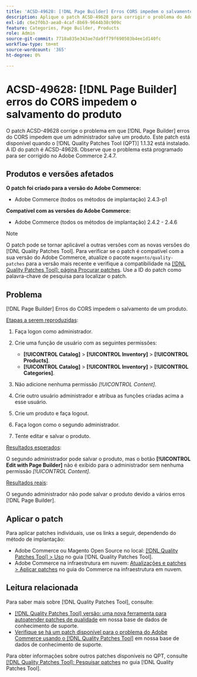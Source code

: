 ```yaml
---
title: 'ACSD-49628: [!DNL Page Builder] Erros CORS impedem o salvamento do produto'
description: Aplique o patch ACSD-49628 para corrigir o problema do Adobe Commerce em que os erros  [!DNL Page Builder] CORS impedem o salvamento do produto.
exl-id: c6e2f0b3-aea0-4caf-8b69-9644b38c909c
feature: Categories, Page Builder, Products
role: Admin
source-git-commit: 7718a835e343ae7da9ff79f690503b4ee1d140fc
workflow-type: tm+mt
source-wordcount: '365'
ht-degree: 0%

---
```


# ACSD-49628: [!DNL Page Builder] erros do CORS impedem o salvamento do produto

O patch ACSD-49628 corrige o problema em que [!DNL Page Builder] erros do CORS impedem que um administrador salve um produto. Este patch está disponível quando o [!DNL Quality Patches Tool (QPT)] 1.1.32 está instalado. A ID do patch é ACSD-49628. Observe que o problema está programado para ser corrigido no Adobe Commerce 2.4.7.

## Produtos e versões afetados

**O patch foi criado para a versão do Adobe Commerce:**

* Adobe Commerce (todos os métodos de implantação) 2.4.3-p1

**Compatível com as versões do Adobe Commerce:**

* Adobe Commerce (todos os métodos de implantação) 2.4.2 - 2.4.6

>[!NOTE]
>
>O patch pode se tornar aplicável a outras versões com as novas versões do [!DNL Quality Patches Tool]. Para verificar se o patch é compatível com a sua versão do Adobe Commerce, atualize o pacote `magento/quality-patches` para a versão mais recente e verifique a compatibilidade na [[!DNL Quality Patches Tool]: página Procurar patches](https://experienceleague.adobe.com/tools/commerce-quality-patches/index.html). Use a ID do patch como palavra-chave de pesquisa para localizar o patch.

## Problema

[!DNL Page Builder] Erros do CORS impedem o salvamento de um produto.

<u>Etapas a serem reproduzidas</u>:

1. Faça logon como administrador.
1. Crie uma função de usuário com as seguintes permissões:

   * **[!UICONTROL Catalog]** > **[!UICONTROL Inventory]** > **[!UICONTROL Products]**.
   * **[!UICONTROL Catalog]** > **[!UICONTROL Inventory]** > **[!UICONTROL Categories]**.

1. Não adicione nenhuma permissão *[!UICONTROL Content]*.
1. Crie outro usuário administrador e atribua as funções criadas acima a esse usuário.
1. Crie um produto e faça logout.
1. Faça logon como o segundo administrador.
1. Tente editar e salvar o produto.

<u>Resultados esperados</u>:

O segundo administrador pode salvar o produto, mas o botão **[!UICONTROL Edit with Page Builder]** não é exibido para o administrador sem nenhuma permissão *[!UICONTROL Content]*.

<u>Resultados reais</u>:

O segundo administrador não pode salvar o produto devido a vários erros [!DNL Page Builder].

## Aplicar o patch

Para aplicar patches individuais, use os links a seguir, dependendo do método de implantação:

* Adobe Commerce ou Magento Open Source no local: [[!DNL Quality Patches Tool] > Uso](https://experienceleague.adobe.com/docs/commerce-operations/tools/quality-patches-tool/usage.html) no guia [!DNL Quality Patches Tool].
* Adobe Commerce na infraestrutura em nuvem: [Atualizações e patches > Aplicar patches](https://experienceleague.adobe.com/docs/commerce-cloud-service/user-guide/develop/upgrade/apply-patches.html) no guia do Commerce na infraestrutura em nuvem.

## Leitura relacionada

Para saber mais sobre [!DNL Quality Patches Tool], consulte:

* [[!DNL Quality Patches Tool] versão: uma nova ferramenta para autoatender patches de qualidade](/help/announcements/adobe-commerce-announcements/magento-quality-patches-released-new-tool-to-self-serve-quality-patches.md) em nossa base de dados de conhecimento de suporte.
* [Verifique se há um patch disponível para o problema do Adobe Commerce usando o [!DNL Quality Patches Tool]](/help/support-tools/patches-available-in-qpt-tool/check-patch-for-magento-issue-with-magento-quality-patches.md) em nossa base de dados de conhecimento de suporte.

Para obter informações sobre outros patches disponíveis no QPT, consulte [[!DNL Quality Patches Tool]: Pesquisar patches](https://experienceleague.adobe.com/tools/commerce-quality-patches/index.html) no guia [!DNL Quality Patches Tool].
